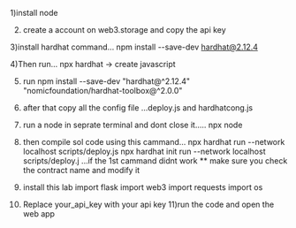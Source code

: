 1)install node 

2) create a account on web3.storage and copy the api key
   
3)install hardhat command... npm install --save-dev hardhat@2.12.4

4)Then run... npx hardhat -> create javascript

5) run npm install --save-dev "hardhat@^2.12.4" "nomicfoundation/hardhat-toolbox@^2.0.0"
   
7) after that copy all the config file ...deploy.js and hardhatcong.js
   
9) run a node in seprate terminal and dont close it..... npx node
    
11) then compile sol code using this cammand... npx hardhat run --network localhost scripts/deploy.js
    npx hardhat init run --network localhost scripts/deploy.j ...if the 1st cammand didnt work 
** make sure you check the contract name and modify it

13) install this lab
import  flask 
import web3
import requests
import os

14) Replace your_api_key with your api key
11)run the code and open the web app
